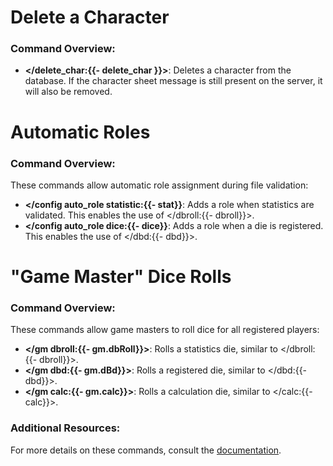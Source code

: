 # Delete a Character

### Command Overview:
- **</delete_char:{{- delete_char }}>**: Deletes a character from the database. If the character sheet message is still present on the server, it will also be removed.

# Automatic Roles

### Command Overview:
These commands allow automatic role assignment during file validation:
- **</config auto_role statistic:{{- stat}}**: Adds a role when statistics are validated. This enables the use of </dbroll:{{- dbroll}}>.
- **</config auto_role dice:{{- dice}}**: Adds a role when a die is registered. This enables the use of </dbd:{{- dbd}}>.

# "Game Master" Dice Rolls

### Command Overview:
These commands allow game masters to roll dice for all registered players:
- **</gm dbroll:{{- gm.dbRoll}}>**: Rolls a statistics die, similar to </dbroll:{{- dbroll}}>.
- **</gm dbd:{{- gm.dBd}}>**: Rolls a registered die, similar to </dbd:{{- dbd}}>.
- **</gm calc:{{- gm.calc}}>**: Rolls a calculation die, similar to </calc:{{- calc}}>.

### Additional Resources:
For more details on these commands, consult the [documentation](<https://dicelette.github.io/en/>).

